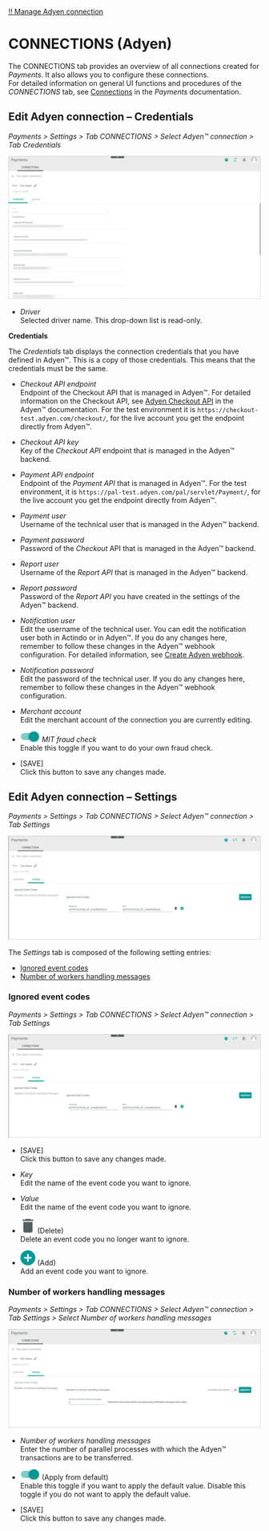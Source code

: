 [!! Manage Adyen connection](../Integration/02_ManageAdyenConnection.md)


# CONNECTIONS (Adyen)

The CONNECTIONS tab provides an overview of all connections created for *Payments*. It also allows you to configure these connections.   
For detailed information on general UI functions and procedures of the *CONNECTIONS* tab, see [Connections](../../Payments/UserInterface/08a_Connections.md) in the *Payments* documentation.


## Edit Adyen connection &ndash; Credentials

*Payments > Settings > Tab CONNECTIONS > Select Adyen&trade; connection > Tab Credentials*

![Edit Adyen credentials](../../Assets/Screenshots/Adyen/Integration/EditCredentials.png "[Edit Adyen credentials]")

- *Driver*  
    Selected driver name. This drop-down list is read-only.

**Credentials**

The *Credentials* tab displays the connection credentials that you have defined in Adyen&trade;. This is a copy of those credentials. This means that the credentials must be the same. 

- *Checkout API endpoint*   
   Endpoint of the Checkout API that is managed in Adyen&trade;. For detailed information on the Checkout API, see [Adyen Checkout API](https://docs.adyen.com/api-explorer/Checkout/71/overview "[https://docs.adyen.com/api-explorer/Checkout/71/overview]") in the Adyen&trade; documentation. For the test environment it is `https://checkout-test.adyen.com/checkout/`, for the live account you get the endpoint directly from Adyen&trade;. 
     
- *Checkout API key*    
   Key of the *Checkout API* endpoint that is managed in the Adyen&trade; backend.

- *Payment API endpoint*   
   Endpoint of the *Payment API* that is managed in Adyen&trade;. For the test environment, it is `https://pal-test.adyen.com/pal/servlet/Payment/`, for the live account you get the endpoint directly from Adyen&trade;.

- *Payment user*   
   Username of the technical user that is managed in the Adyen&trade; backend.

- *Payment password*   
   Password of the *Checkout* API that is managed in the Adyen&trade; backend.

 - *Report user*  
     Username of the *Report API* that is managed in the Adyen&trade; backend.

 - *Report password*    
    Password of the *Report API* you have created in the settings of the Adyen&trade; backend.

- *Notification user*  
    Edit the username of the technical user. You can edit the notification user both in Actindo or in Adyen&trade;. If you do any changes here, remember to follow these changes in the Adyen&trade; webhook configuration. For detailed information, see [Create Adyen webhook](../Integration/01_ManageAdyenSettings.md#create-adyen-webhook).

- *Notification password*   
   Edit the password of the technical user. If you do any changes here, remember to follow these changes in the Adyen&trade; webhook configuration.

- *Merchant account*   
  Edit the merchant account of the connection you are currently editing.

- ![Toggle](../../Assets/Icons/Toggle.png "[Toggle]") *MIT fraud check*   
   Enable this toggle if you want to do your own fraud check.
 
- [SAVE]  
    Click this button to save any changes made.


## Edit Adyen connection &ndash; Settings

*Payments > Settings > Tab CONNECTIONS > Select Adyen&trade; connection > Tab Settings*

![Edit Adyen settings](../../Assets/Screenshots/Adyen/Integration/IgnoredEventCodeDone.png "[Edit Adyen settings]")

The *Settings* tab is composed of the following setting entries:
- [Ignored event codes](#ignored-event-codes)
- [Number of workers handling messages](#number-of-workers-handling-messages)


### Ignored event codes

*Payments > Settings > Tab CONNECTIONS > Select Adyen&trade; connection > Tab Settings*

![Edit Adyen settings](../../Assets/Screenshots/Adyen/Integration/IgnoredEventCodeDone.png "[Edit Adyen settings]")

- [SAVE]  
  Click this button to save any changes made.

- *Key*   
   Edit the name of the event code you want to ignore.

- *Value*   
   Edit the name of the event code you want to ignore.

- ![Delete](../../Assets/Icons/Trash01.png "[Delete]") (Delete)   
   Delete an event code you no longer want to ignore.    
      
- ![Add](../../Assets/Icons/Plus04.png "[Add]") (Add)    
   Add an event code you want to ignore.



### Number of workers handling messages

*Payments > Settings > Tab CONNECTIONS > Select Adyen&trade; connection > Tab Settings > Select Number of workers handling messages*

![Number of workers](../../Assets/Screenshots/Adyen/Integration/NumberOfWorkers.png "[Number of workers]")

- *Number of workers handling messages*   
   Enter the number of parallel processes with which the Adyen&trade; transactions are to be transferred. 

- ![Toggle](../../Assets/Icons/Toggle.png "[Toggle]") (Apply from default)   
   Enable this toggle if you want to apply the default value. Disable this toggle if you do not want to apply the default value.

- [SAVE]  
  Click this button to save any changes made.

